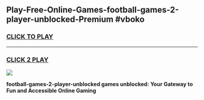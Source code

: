 
## Play-Free-Online-Games-football-games-2-player-unblocked-Premium #vboko
<h3>
<a href="https://premium.freeplayer.one?title=football-games-2-player-unblocked&ref=8M">CLICK TO PLAY</a></h3>
<hr>

<h3>
<a href="https://premium.freeplayer.one?title=football-games-2-player-unblocked&ref=8M">CLICK 2 PLAY</a>
  
</h3>

<a href="https://premium.freeplayer.one?title=football-games-2-player-unblocked&ref=8M"><img src="https://clearcache.store/games.png"></a>


**football-games-2-player-unblocked games unblocked: Your Gateway to Fun and Accessible Online Gaming**
